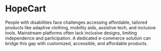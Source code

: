 # HopeCart
People with disabilities face challenges accessing affordable, tailored products like adaptive clothing, mobility aids, assistive tech, and inclusive tools. Mainstream platforms often lack inclusive designs, limiting independence and participation. A dedicated e-commerce solution can bridge this gap with customized, accessible, and affordable products. 
